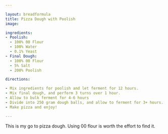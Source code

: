 ```yaml
---

layout: breadformula
title: Pizza Dough with Poolish
image: 

ingredients:
- Poolish:
  - 100% 00 Flour
  - 100% Water
  - 0.1% Yeast
- Final Dough:
  - 100% 00 Flour 
  - 5% Salt
  - 200% Poolish

directions:

- Mix ingredients for poolish and let ferment for 12 hours.
- Mix final dough, and perform 3 turns over 1 hour. 
- Allow to bulk ferment for 4-6 hours
- Divide into 250 gram dough balls, and allow to ferment for 3+ hours.
- Make pizza and enjoy!

---
```

This is my go to pizza dough. Using 00 flour is worth the effort to find it.